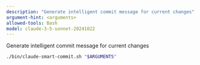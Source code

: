 ```yaml
---
description: "Generate intelligent commit message for current changes"
argument-hint: <arguments>
allowed-tools: Bash
model: claude-3-5-sonnet-20241022
---
```



Generate intelligent commit message for current changes

```bash
./bin/claude-smart-commit.sh "$ARGUMENTS"
```